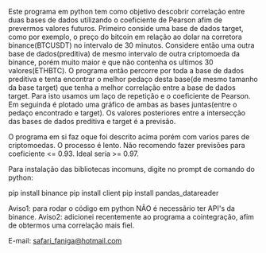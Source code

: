  Este programa em python tem como objetivo descobrir correlação entre duas bases de dados utilizando o coeficiente de Pearson afim de prevermos valores futuros. Primeiro conside uma base de dados target, como por exemplo, o preço do bitcoin em relação ao dolar na corretora binance(BTCUSDT) no intervalo de 30 minutos. Considere então uma outra base de dados(preditiva) de mesmo intervalo de outra criptomoeda da binance, porém muito maior e que não contenha os ultimos 30 valores(ETHBTC). O programa então percorre por toda a base de dados preditiva e tenta encontrar o melhor pedaço desta base(de mesmo tamanho da base target) que tenha a melhor correlação entre a base de dados target. Para isto usamos um laço de repetição e o coeficiente de Pearson. Em seguinda é plotado uma gráfico de ambas as bases juntas(entre o pedaço encontrado e target). Os valores posteriores entre a intersecção das bases de dados preditiva e target é a previsão.

 O programa em si faz oque foi descrito acima porém com varios pares de criptomoedas. O processo é lento. Não recomendo fazer previsões para coeficiente <= 0.93. Ideal seria >= 0.97.

 Para instalação das bibliotecas incomuns, digite no prompt de comando do python:

pip install binance
pip install client
pip install pandas_datareader

Aviso1: para rodar o código em python NÃO é necessãrio ter API's da binance.
Aviso2: adicionei recentemente ao programa a cointegração, afim de obtermos uma correlação mais fiel.

E-mail: safari_faniga@hotmail.com
